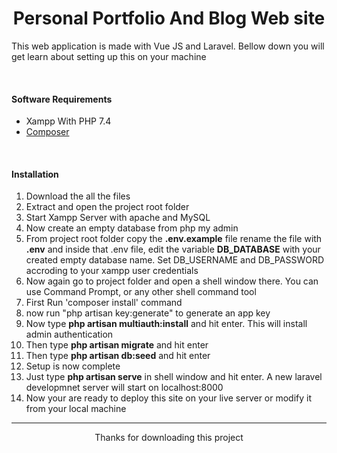 <h1 align="center">Personal Portfolio And Blog Web site</h1>
<p>This web application is made with Vue JS and Laravel. Bellow down you will get learn about setting up this on your machine</p>
<br>
<h4><b>Software Requirements</b></h4>
<ul>
    <li>Xampp With PHP 7.4</li>
    <li><a href="https://getcomposer.org/" target="_blank">Composer</a></li>
</ul>
<br>
<h4><b>Installation</b></h4>
<ol>
    <li>Download the all the files</li>
    <li>Extract and open the project root folder</li>
    <li>Start Xampp Server with apache and MySQL</li>
    <li>Now create an empty database from php my admin</li>
    <li>From project root folder copy the <b>.env.example</b> file rename the file with <strong>.env</strong> and inside that .env file, edit the variable <b>DB_DATABASE</b> with your created empty database name.
    Set DB_USERNAME and DB_PASSWORD accroding to your xampp user credentials</li>
    <li>Now again go to project folder and open a shell window there. You can use Command Prompt, or any other shell command tool</li>
    <li>First Run  'composer install' command</li>
    <li>now run "php artisan key:generate" to generate an app key</li>
    <li>Now type <b>php artisan multiauth:install</b> and hit enter. This will install admin authentication</li>
    <li>Then type <b>php artisan migrate</b> and hit enter</li>
    <li>Then type <b>php artisan db:seed</b> and hit enter</li>
    <li>Setup is now complete</li>
    <li>Just type <b>php artisan serve</b> in shell window and hit enter. A new laravel developmnet server will start on localhost:8000 </li>
    <li>Now your are ready to deploy this site on your live server or modify it from your local machine</li>
</ol>
<hr>
<p align="center">Thanks for downloading this project</p>
